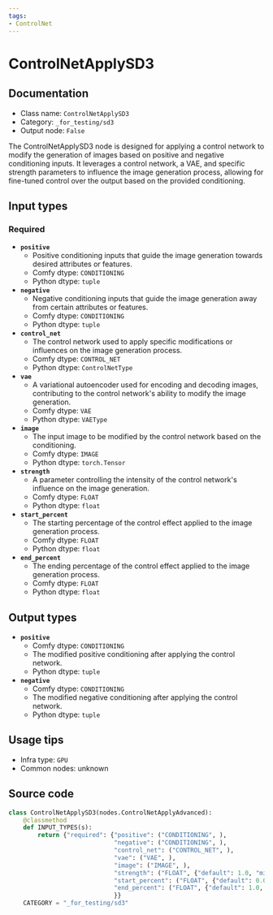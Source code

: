 ```yaml
---
tags:
- ControlNet
---
```


# ControlNetApplySD3
## Documentation
- Class name: `ControlNetApplySD3`
- Category: `_for_testing/sd3`
- Output node: `False`

The ControlNetApplySD3 node is designed for applying a control network to modify the generation of images based on positive and negative conditioning inputs. It leverages a control network, a VAE, and specific strength parameters to influence the image generation process, allowing for fine-tuned control over the output based on the provided conditioning.
## Input types
### Required
- **`positive`**
    - Positive conditioning inputs that guide the image generation towards desired attributes or features.
    - Comfy dtype: `CONDITIONING`
    - Python dtype: `tuple`
- **`negative`**
    - Negative conditioning inputs that guide the image generation away from certain attributes or features.
    - Comfy dtype: `CONDITIONING`
    - Python dtype: `tuple`
- **`control_net`**
    - The control network used to apply specific modifications or influences on the image generation process.
    - Comfy dtype: `CONTROL_NET`
    - Python dtype: `ControlNetType`
- **`vae`**
    - A variational autoencoder used for encoding and decoding images, contributing to the control network's ability to modify the image generation.
    - Comfy dtype: `VAE`
    - Python dtype: `VAEType`
- **`image`**
    - The input image to be modified by the control network based on the conditioning.
    - Comfy dtype: `IMAGE`
    - Python dtype: `torch.Tensor`
- **`strength`**
    - A parameter controlling the intensity of the control network's influence on the image generation.
    - Comfy dtype: `FLOAT`
    - Python dtype: `float`
- **`start_percent`**
    - The starting percentage of the control effect applied to the image generation process.
    - Comfy dtype: `FLOAT`
    - Python dtype: `float`
- **`end_percent`**
    - The ending percentage of the control effect applied to the image generation process.
    - Comfy dtype: `FLOAT`
    - Python dtype: `float`
## Output types
- **`positive`**
    - Comfy dtype: `CONDITIONING`
    - The modified positive conditioning after applying the control network.
    - Python dtype: `tuple`
- **`negative`**
    - Comfy dtype: `CONDITIONING`
    - The modified negative conditioning after applying the control network.
    - Python dtype: `tuple`
## Usage tips
- Infra type: `GPU`
- Common nodes: unknown


## Source code
```python
class ControlNetApplySD3(nodes.ControlNetApplyAdvanced):
    @classmethod
    def INPUT_TYPES(s):
        return {"required": {"positive": ("CONDITIONING", ),
                             "negative": ("CONDITIONING", ),
                             "control_net": ("CONTROL_NET", ),
                             "vae": ("VAE", ),
                             "image": ("IMAGE", ),
                             "strength": ("FLOAT", {"default": 1.0, "min": 0.0, "max": 10.0, "step": 0.01}),
                             "start_percent": ("FLOAT", {"default": 0.0, "min": 0.0, "max": 1.0, "step": 0.001}),
                             "end_percent": ("FLOAT", {"default": 1.0, "min": 0.0, "max": 1.0, "step": 0.001})
                             }}
    CATEGORY = "_for_testing/sd3"

```
